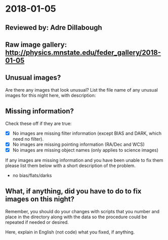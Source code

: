 # 2018-01-05

## Reviewed by:   Adre Dillabough

## Raw image gallery: http://physics.mnstate.edu/feder_gallery/2018-01-05

## Unusual images?

Are there any images that look unusual? List the file name of any unusual images for this night here, with description:


## Missing information?

Check these off if they are true:

- [x] No images are missing filter information (except BIAS and DARK, which need no filter).
- [x] No images are missing pointing information (RA/Dec and WCS)
- [x] No images are missing object names (only applies to science images)

If any images are missing information and you have been unable to fix them please list
them below with a short description of the problem.

+ no bias/flats/darks

## What, if anything, did you have to do to fix images on this night?

Remember, you should do your changes with scripts that you number and place in the
directory along with the data so the procedure could be repeated if needed or
desired.

Here, explain in English (not code) what you fixed, if anything.
